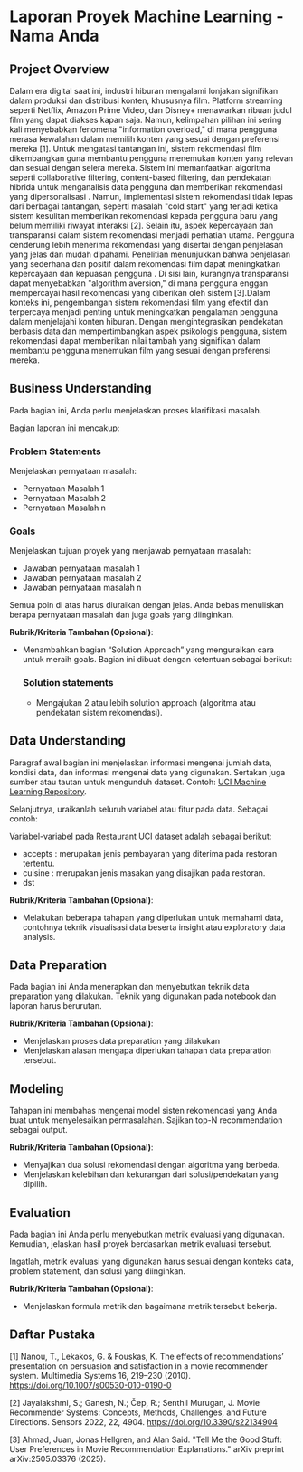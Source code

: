 # Laporan Proyek Machine Learning - Nama Anda

## Project Overview

Dalam era digital saat ini, industri hiburan mengalami lonjakan signifikan dalam produksi dan distribusi konten, khususnya film. Platform streaming seperti Netflix, Amazon Prime Video, dan Disney+ menawarkan ribuan judul film yang dapat diakses kapan saja. Namun, kelimpahan pilihan ini sering kali menyebabkan fenomena "information overload," di mana pengguna merasa kewalahan dalam memilih konten yang sesuai dengan preferensi mereka [1]. Untuk mengatasi tantangan ini, sistem rekomendasi film dikembangkan guna membantu pengguna menemukan konten yang relevan dan sesuai dengan selera mereka. Sistem ini memanfaatkan algoritma seperti collaborative filtering, content-based filtering, dan pendekatan hibrida untuk menganalisis data pengguna dan memberikan rekomendasi yang dipersonalisasi . Namun, implementasi sistem rekomendasi tidak lepas dari berbagai tantangan, seperti masalah "cold start" yang terjadi ketika sistem kesulitan memberikan rekomendasi kepada pengguna baru yang belum memiliki riwayat interaksi [2]. Selain itu, aspek kepercayaan dan transparansi dalam sistem rekomendasi menjadi perhatian utama. Pengguna cenderung lebih menerima rekomendasi yang disertai dengan penjelasan yang jelas dan mudah dipahami. Penelitian menunjukkan bahwa penjelasan yang sederhana dan positif dalam rekomendasi film dapat meningkatkan kepercayaan dan kepuasan pengguna . Di sisi lain, kurangnya transparansi dapat menyebabkan "algorithm aversion," di mana pengguna enggan mempercayai hasil rekomendasi yang diberikan oleh sistem [3].Dalam konteks ini, pengembangan sistem rekomendasi film yang efektif dan terpercaya menjadi penting untuk meningkatkan pengalaman pengguna dalam menjelajahi konten hiburan. Dengan mengintegrasikan pendekatan berbasis data dan mempertimbangkan aspek psikologis pengguna, sistem rekomendasi dapat memberikan nilai tambah yang signifikan dalam membantu pengguna menemukan film yang sesuai dengan preferensi mereka.

## Business Understanding

Pada bagian ini, Anda perlu menjelaskan proses klarifikasi masalah.

Bagian laporan ini mencakup:

### Problem Statements

Menjelaskan pernyataan masalah:
- Pernyataan Masalah 1
- Pernyataan Masalah 2
- Pernyataan Masalah n

### Goals

Menjelaskan tujuan proyek yang menjawab pernyataan masalah:
- Jawaban pernyataan masalah 1
- Jawaban pernyataan masalah 2
- Jawaban pernyataan masalah n

Semua poin di atas harus diuraikan dengan jelas. Anda bebas menuliskan berapa pernyataan masalah dan juga goals yang diinginkan.

**Rubrik/Kriteria Tambahan (Opsional)**:
- Menambahkan bagian “Solution Approach” yang menguraikan cara untuk meraih goals. Bagian ini dibuat dengan ketentuan sebagai berikut: 

    ### Solution statements
    - Mengajukan 2 atau lebih solution approach (algoritma atau pendekatan sistem rekomendasi).

## Data Understanding
Paragraf awal bagian ini menjelaskan informasi mengenai jumlah data, kondisi data, dan informasi mengenai data yang digunakan. Sertakan juga sumber atau tautan untuk mengunduh dataset. Contoh: [UCI Machine Learning Repository](https://archive.ics.uci.edu/ml/datasets/Restaurant+%26+consumer+data).

Selanjutnya, uraikanlah seluruh variabel atau fitur pada data. Sebagai contoh:  

Variabel-variabel pada Restaurant UCI dataset adalah sebagai berikut:
- accepts : merupakan jenis pembayaran yang diterima pada restoran tertentu.
- cuisine : merupakan jenis masakan yang disajikan pada restoran.
- dst

**Rubrik/Kriteria Tambahan (Opsional)**:
- Melakukan beberapa tahapan yang diperlukan untuk memahami data, contohnya teknik visualisasi data beserta insight atau exploratory data analysis.

## Data Preparation
Pada bagian ini Anda menerapkan dan menyebutkan teknik data preparation yang dilakukan. Teknik yang digunakan pada notebook dan laporan harus berurutan.

**Rubrik/Kriteria Tambahan (Opsional)**: 
- Menjelaskan proses data preparation yang dilakukan
- Menjelaskan alasan mengapa diperlukan tahapan data preparation tersebut.

## Modeling
Tahapan ini membahas mengenai model sisten rekomendasi yang Anda buat untuk menyelesaikan permasalahan. Sajikan top-N recommendation sebagai output.

**Rubrik/Kriteria Tambahan (Opsional)**: 
- Menyajikan dua solusi rekomendasi dengan algoritma yang berbeda.
- Menjelaskan kelebihan dan kekurangan dari solusi/pendekatan yang dipilih.

## Evaluation
Pada bagian ini Anda perlu menyebutkan metrik evaluasi yang digunakan. Kemudian, jelaskan hasil proyek berdasarkan metrik evaluasi tersebut.

Ingatlah, metrik evaluasi yang digunakan harus sesuai dengan konteks data, problem statement, dan solusi yang diinginkan.

**Rubrik/Kriteria Tambahan (Opsional)**: 
- Menjelaskan formula metrik dan bagaimana metrik tersebut bekerja.
## Daftar Pustaka
[1] Nanou, T., Lekakos, G. & Fouskas, K. The effects of recommendations’ presentation on persuasion and satisfaction in a movie recommender system. Multimedia Systems 16, 219–230 (2010). https://doi.org/10.1007/s00530-010-0190-0

[2] Jayalakshmi, S.; Ganesh, N.; Čep, R.; Senthil Murugan, J. Movie Recommender Systems: Concepts, Methods, Challenges, and Future Directions. Sensors 2022, 22, 4904. https://doi.org/10.3390/s22134904

[3] Ahmad, Juan, Jonas Hellgren, and Alan Said. "Tell Me the Good Stuff: User Preferences in Movie Recommendation Explanations." arXiv preprint arXiv:2505.03376 (2025).
